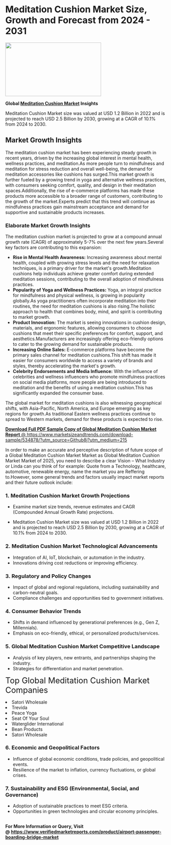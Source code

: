 <H1>Meditation Cushion Market Size, Growth and Forecast from 2024 - 2031</H1><img class="aligncenter size-medium wp-image-584254" src="https://thirdeyenews.in/wp-content/uploads/2024/09/Global-Market-Research-300x168.jpeg" alt="" width="300" height="168" /><p><strong>Global&nbsp;<a href="https://www.marketsizeandtrends.com/download-sample/534878/?utm_source=Github8j?utm_medium=215">Meditation Cushion Market</a> Insights</strong></p><p>Meditation Cushion Market size was valued at USD 1.2 Billion in 2022 and is projected to reach USD 2.5 Billion by 2030, growing at a CAGR of 10.1% from 2024 to 2030.</p><p><h2>Market Growth Insights</h2> <p>The meditation cushion market has been experiencing steady growth in recent years, driven by the increasing global interest in mental health, wellness practices, and meditation.As more people turn to mindfulness and meditation for stress reduction and overall well-being, the demand for meditation accessories like cushions has surged.This market growth is further fueled by a growing trend in yoga and alternative wellness practices, with consumers seeking comfort, quality, and design in their meditation spaces.Additionally, the rise of e-commerce platforms has made these products more accessible to a broader range of customers, contributing to the growth of the market.Experts predict that this trend will continue as mindfulness practices gain mainstream acceptance and demand for supportive and sustainable products increases.</p> <p><a href="download_sample_link"></a></p> <h3>Elaborate Market Growth Insights</h3> <p>The meditation cushion market is projected to grow at a compound annual growth rate (CAGR) of approximately 5-7% over the next few years.Several key factors are contributing to this expansion:</p> <ul> <li><strong>Rise in Mental Health Awareness:</strong> Increasing awareness about mental health, coupled with growing stress levels and the need for relaxation techniques, is a primary driver for the market's growth.Meditation cushions help individuals achieve greater comfort during extended meditation sessions, contributing to the overall adoption of mindfulness practices.</li> <li><strong>Popularity of Yoga and Wellness Practices:</strong> Yoga, an integral practice for mindfulness and physical wellness, is growing in popularity globally.As yoga practitioners often incorporate meditation into their routines, the need for meditation cushions is also rising.The holistic approach to health that combines body, mind, and spirit is contributing to market growth.</li> <li><strong>Product Innovation:</strong> The market is seeing innovations in cushion design, materials, and ergonomic features, allowing consumers to choose cushions that meet their specific preferences for comfort, support, and aesthetics.Manufacturers are increasingly offering eco-friendly options to cater to the growing demand for sustainable products.</li> <li><strong>Increasing Online Sales:</strong> E-commerce platforms have become the primary sales channel for meditation cushions.This shift has made it easier for consumers worldwide to access a variety of brands and styles, thereby accelerating the market's growth.</li> <li><strong>Celebrity Endorsements and Media Influence:</strong> With the influence of celebrities and wellness influencers who promote mindfulness practices on social media platforms, more people are being introduced to meditation and the benefits of using a meditation cushion.This has significantly expanded the consumer base.</li> </ul> <p>The global market for meditation cushions is also witnessing geographical shifts, with Asia-Pacific, North America, and Europe emerging as key regions for growth.As traditional Eastern wellness practices continue to spread to Western markets, demand for these products is expected to rise.</p> <p><a href="get_more_info_link"></p><p><span class=""><strong>Download Full PDF Sample Copy of Global Meditation Cushion Market Report</strong> @ <a href="https://www.marketsizeandtrends.com/download-sample/534878/?utm_source=Github8j?utm_medium=215" target="_blank">https://www.marketsizeandtrends.com/download-sample/534878/?utm_source=Github8j?utm_medium=215</a></span></p><p>In order to make an accurate and perceptive description of future scope of a Global&nbsp;Meditation Cushion Market Market as Global&nbsp;Meditation Cushion Market Market of 2025, you need to describe a clear Vision &ndash; What Industry or Linda can you think of for example: Quote from a Technology, healthcare, automotive, renewable energy, name the market you are Reffering to.However, some general trends and factors usually impact market reports and their future outlook include:</p><h3>1.&nbsp;<strong>Meditation Cushion Market Growth Projections</strong></h3><ul><li>Examine market size trends, revenue estimates and CAGR (Compounded Annual Growth Rate) projections.</li><li><p>Meditation Cushion Market size was valued at USD 1.2 Billion in 2022 and is projected to reach USD 2.5 Billion by 2030, growing at a CAGR of 10.1% from 2024 to 2030.</p></li></ul><h3>2.&nbsp;<strong>Meditation Cushion Market Technological Advancements</strong></h3><ul><li>Integration of AI, IoT, blockchain, or automation in the industry.</li><li>Innovations driving cost reductions or improving efficiency.</li></ul><h3>3.&nbsp;<strong>Regulatory and Policy Changes</strong></h3><ul><li>Impact of global and regional regulations, including sustainability and carbon-neutral goals.</li><li>Compliance challenges and opportunities tied to government initiatives.</li></ul><h3>4.&nbsp;<strong>Consumer Behavior Trends</strong></h3><ul><li>Shifts in demand influenced by generational preferences (e.g., Gen Z, Millennials).</li><li>Emphasis on eco-friendly, ethical, or personalized products/services.</li></ul><h3>5.&nbsp;<strong>Global Meditation Cushion Market Competitive Landscape</strong></h3><ul><li>Analysis of key players, new entrants, and partnerships shaping the industry.</li><li>Strategies for differentiation and market penetration.</li></ul><p data-pm-slice="1 1 []"><span style="color: inherit; font-family: inherit; font-size: 25px;">Top Global Meditation Cushion Market Companies</span></p><div class="" data-test-id=""><p><li>Satori Wholesale</li><li> Trevida</li><li> Peace Yoga</li><li> Seat Of Your Soul</li><li> Waterglider International</li><li> Bean Products</li><li> Satori Wholesale</li></p></div><h3>6.&nbsp;<strong>Economic and Geopolitical Factors</strong></h3><ul><li>Influence of global economic conditions, trade policies, and geopolitical events.</li><li>Resilience of the market to inflation, currency fluctuations, or global crises.</li></ul><h3>7.&nbsp;<strong>Sustainability and ESG (Environmental, Social, and Governance)</strong></h3><ul><li>Adoption of sustainable practices to meet ESG criteria.</li><li>Opportunities in green technologies and circular economy principles.</li></ul><h2><strong style="font-size: 14px;">For More Information or Query, Visit @&nbsp;</strong><a style="background-color: #ffffff; font-size: 14px;" href="https://www.marketsizeandtrends.com/report/meditation-cushion-market/" target="_blank">https://www.verifiedmarketreports.com/product/airport-passenger-boarding-bridge-market</a></h2>